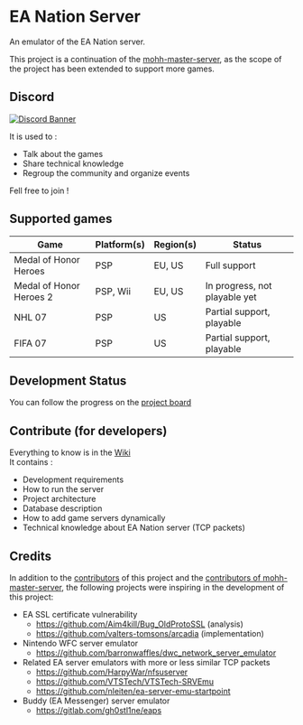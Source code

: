 # EA Nation Server

An emulator of the EA Nation server.

This project is a continuation of the [mohh-master-server](https://github.com/a-blondel/mohh-master-server), as the
scope of the project has been extended to support more games.

## Discord

[![Discord Banner](https://discordapp.com/api/guilds/1092099223375323236/widget.png?style=banner3)](https://discord.gg/fwrQHHxrQQ)

It is used to :

- Talk about the games
- Share technical knowledge
- Regroup the community and organize events

Fell free to join !

## Supported games

| Game                    | Platform(s) | Region(s) | Status                        |
|-------------------------|-------------|-----------|-------------------------------|
| Medal of Honor Heroes   | PSP         | EU, US    | Full support                  |
| Medal of Honor Heroes 2 | PSP, Wii    | EU, US    | In progress, not playable yet |
| NHL 07                  | PSP         | US        | Partial support, playable     |
| FIFA 07                 | PSP         | US        | Partial support, playable     |

## Development Status

You can follow the progress on the [project board](https://github.com/users/a-blondel/projects/2/views/1)

## Contribute (for developers)

Everything to know is in the [Wiki](https://github.com/a-blondel/ea-nation-server/wiki)  
It contains :

- Development requirements
- How to run the server
- Project architecture
- Database description
- How to add game servers dynamically
- Technical knowledge about EA Nation server (TCP packets)

## Credits

In addition to the [contributors](https://github.com/a-blondel/ea-nation-server/graphs/contributors) of this project and
the [contributors of mohh-master-server](https://github.com/a-blondel/mohh-master-server/graphs/contributors), the
following projects were inspiring in the development of this project:

- EA SSL certificate vulnerability
    - https://github.com/Aim4kill/Bug_OldProtoSSL (analysis)
    - https://github.com/valters-tomsons/arcadia (implementation)
- Nintendo WFC server emulator
    - https://github.com/barronwaffles/dwc_network_server_emulator
- Related EA server emulators with more or less similar TCP packets
    - https://github.com/HarpyWar/nfsuserver
    - https://github.com/VTSTech/VTSTech-SRVEmu
    - https://github.com/nleiten/ea-server-emu-startpoint
- Buddy (EA Messenger) server emulator
    - https://gitlab.com/gh0stl1ne/eaps
